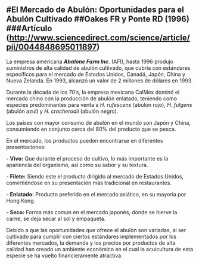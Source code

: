 #El Mercado de Abulón: Oportunidades para el Abulón Cultivado 
##Oakes FR y Ponte RD (1996)
###Artículo (http://www.sciencedirect.com/science/article/pii/0044848695011897)
----------
La empresa americana ***Abalone Farm Inc***. (AFI), hasta 1996 produjo suministros de alta calidad de abulón cultivado, que cubría con estándares específicos para el mercado de Estados Unidos, Canadá, Japón, China y Nueva Zelanda. En 1993, alcanzó un valor de 2 millones de dólares en 1993.

Durante la década de los 70’s, la empresa mexicana CalMex dominó el mercado chino con la producción de abulón enlatado, teniendo como especies predominantes para venta a *H. rufescens* (abulón rojo), *H. fulgens* (abulón azul) y *H. cracherodii* (abulón negro).

Los países con mayor consumo de abulón en el mundo son Japón y China, consumiendo en conjunto cerca del 80% del producto que se pesca.

En el mercado, los productos pueden encontrarse en diferentes presentaciones:

**- Vivo:** Que durante el proceso de cultivo, lo más importante es la apariencia del organismo, así como su sabor y su textura.

**- Filete:** Siendo este el producto dirigido al mercado de Estados Unidos, convirtiéndose en su presentación más tradicional en restaurantes.

**- Enlatado:** Producto preferido en el mercado asiático, en su mayoría por Hong Kong.

**- Seco:** Forma más común en el mercado japonés, donde se hierve la carne, se deja secar al sol y empaqueta.

Debido a que las oportunidades que ofrece el abulón son variadas, al ser  cultivado para cumplir con ciertos estándares implementados por los diferentes mercados, la demanda y los precios por productos de alta calidad han creado un ambiente económico en el cual la acuicultura de esta especie se ha vuelto financieramente atractiva.
